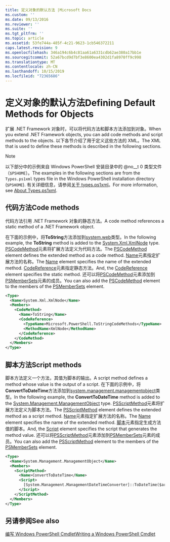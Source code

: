 ```yaml
---
title: 定义对象的默认方法 |Microsoft Docs
ms.custom: ''
ms.date: 09/13/2016
ms.reviewer: ''
ms.suite: ''
ms.tgt_pltfrm: ''
ms.topic: article
ms.assetid: 53fe744a-485f-4c21-9623-1cb546372211
caps.latest.revision: 9
ms.openlocfilehash: 346a194c6b4c81aa61a6331cdb62ae380a17bb1e
ms.sourcegitcommit: 52a67bcd9d7bf3e8600ea4302d1fa8970ff9c998
ms.translationtype: MT
ms.contentlocale: zh-CN
ms.lasthandoff: 10/15/2019
ms.locfileid: "72365686"
---
```

# <a name="defining-default-methods-for-objects"></a><span data-ttu-id="658fd-102">定义对象的默认方法</span><span class="sxs-lookup"><span data-stu-id="658fd-102">Defining Default Methods for Objects</span></span>

<span data-ttu-id="658fd-103">扩展 .NET Framework 对象时，可以将代码方法和脚本方法添加到对象。</span><span class="sxs-lookup"><span data-stu-id="658fd-103">When you extend .NET Framework objects, you can add code methods and script methods to the objects.</span></span>
<span data-ttu-id="658fd-104">以下各节介绍了用于定义这些方法的 XML。</span><span class="sxs-lookup"><span data-stu-id="658fd-104">The XML that is used to define these methods is described in the following sections.</span></span>

> [!NOTE]
> <span data-ttu-id="658fd-105">以下部分中的示例来自 Windows PowerShell 安装目录中的 @no__t 0 类型文件（`$PSHOME`）。</span><span class="sxs-lookup"><span data-stu-id="658fd-105">The examples in the following sections are from the `Types.ps1xml` types file in the Windows PowerShell installation directory (`$PSHOME`).</span></span> <span data-ttu-id="658fd-106">有关详细信息，请参阅[关于 types.ps1xml](/powershell/module/microsoft.powershell.core/about/about_types.ps1xml)。</span><span class="sxs-lookup"><span data-stu-id="658fd-106">For more information, see [About Types.ps1xml](/powershell/module/microsoft.powershell.core/about/about_types.ps1xml).</span></span>

## <a name="code-methods"></a><span data-ttu-id="658fd-107">代码方法</span><span class="sxs-lookup"><span data-stu-id="658fd-107">Code methods</span></span>

<span data-ttu-id="658fd-108">代码方法引用 .NET Framework 对象的静态方法。</span><span class="sxs-lookup"><span data-stu-id="658fd-108">A code method references a static method of a .NET Framework object.</span></span>

<span data-ttu-id="658fd-109">在下面的示例中，将**ToString**方法添加到[system.web](/dotnet/api/System.Xml.XmlNode)类型。</span><span class="sxs-lookup"><span data-stu-id="658fd-109">In the following example, the **ToString** method is added to the [System.Xml.XmlNode](/dotnet/api/System.Xml.XmlNode) type.</span></span> <span data-ttu-id="658fd-110">[PSCodeMethod](/dotnet/api/system.management.automation.pscodemethod)元素将扩展方法定义为代码方法。</span><span class="sxs-lookup"><span data-stu-id="658fd-110">The [PSCodeMethod](/dotnet/api/system.management.automation.pscodemethod) element defines the extended method as a code method.</span></span> <span data-ttu-id="658fd-111">[Name](/dotnet/api/system.management.automation.psmemberinfo.name?view=pscore-6.2.0#System_Management_Automation_PSMemberInfo_Name)元素指定扩展方法的名称。</span><span class="sxs-lookup"><span data-stu-id="658fd-111">The [Name](/dotnet/api/system.management.automation.psmemberinfo.name?view=pscore-6.2.0#System_Management_Automation_PSMemberInfo_Name) element specifies the name of the extended method.</span></span> <span data-ttu-id="658fd-112">[CodeReference](/dotnet/api/system.management.automation.pscodemethod.codereference?view=pscore-6.2.0#System_Management_Automation_PSCodeMethod_CodeReference)元素指定静态方法。</span><span class="sxs-lookup"><span data-stu-id="658fd-112">And, the [CodeReference](/dotnet/api/system.management.automation.pscodemethod.codereference?view=pscore-6.2.0#System_Management_Automation_PSCodeMethod_CodeReference) element specifies the static method.</span></span> <span data-ttu-id="658fd-113">还可以将[PSCodeMethod](/dotnet/api/system.management.automation.pscodemethod)元素添加到[PSMemberSets](/dotnet/api/system.management.automation.psmemberset?view=pscore-6.2.0)元素的成员。</span><span class="sxs-lookup"><span data-stu-id="658fd-113">You can also add the [PSCodeMethod](/dotnet/api/system.management.automation.pscodemethod) element to the members of the [PSMemberSets](/dotnet/api/system.management.automation.psmemberset?view=pscore-6.2.0) element.</span></span>

```xml
<Type>
  <Name>System.Xml.XmlNode</Name>
  <Members>
    <CodeMethod>
      <Name>ToString</Name>
      <CodeReference>
        <TypeName>Microsoft.PowerShell.ToStringCodeMethods</TypeName>
        <MethodName>XmlNode</MethodName>
      </CodeReference>
    </CodeMethod>
  </Members>
</Type>
```

## <a name="script-methods"></a><span data-ttu-id="658fd-114">脚本方法</span><span class="sxs-lookup"><span data-stu-id="658fd-114">Script methods</span></span>

<span data-ttu-id="658fd-115">脚本方法定义一个方法，其值为脚本的输出。</span><span class="sxs-lookup"><span data-stu-id="658fd-115">A script method defines a method whose value is the output of a script.</span></span> <span data-ttu-id="658fd-116">在下面的示例中，将**ConvertToDateTime**方法添加到[system.management.managementobject](/dotnet/api/System.Management.ManagementObject)类型。</span><span class="sxs-lookup"><span data-stu-id="658fd-116">In the following example, the **ConvertToDateTime** method is added to the [System.Management.ManagementObject](/dotnet/api/System.Management.ManagementObject) type.</span></span> <span data-ttu-id="658fd-117">[PSScriptMethod](/dotnet/api/system.management.automation.psscriptmethod?view=pscore-6.2.0)元素将扩展方法定义为脚本方法。</span><span class="sxs-lookup"><span data-stu-id="658fd-117">The [PSScriptMethod](/dotnet/api/system.management.automation.psscriptmethod?view=pscore-6.2.0) element defines the extended method as a script method.</span></span> <span data-ttu-id="658fd-118">[Name](/dotnet/api/system.management.automation.psmemberinfo.name?view=pscore-6.2.0#System_Management_Automation_PSMemberInfo_Name)元素指定扩展方法的名称。</span><span class="sxs-lookup"><span data-stu-id="658fd-118">The [Name](/dotnet/api/system.management.automation.psmemberinfo.name?view=pscore-6.2.0#System_Management_Automation_PSMemberInfo_Name) element specifies the name of the extended method.</span></span> <span data-ttu-id="658fd-119">[脚本](/dotnet/api/system.management.automation.psscriptmethod.script?view=pscore-6.2.0#System_Management_Automation_PSScriptMethod_Script)元素指定生成方法值的脚本。</span><span class="sxs-lookup"><span data-stu-id="658fd-119">And, the [Script](/dotnet/api/system.management.automation.psscriptmethod.script?view=pscore-6.2.0#System_Management_Automation_PSScriptMethod_Script) element specifies the script that generates the method value.</span></span> <span data-ttu-id="658fd-120">还可以将[PSScriptMethod](/dotnet/api/system.management.automation.psscriptmethod?view=pscore-6.2.0)元素添加到[PSMemberSets](/dotnet/api/system.management.automation.psmemberset?view=pscore-6.2.0)元素的成员。</span><span class="sxs-lookup"><span data-stu-id="658fd-120">You can also add the [PSScriptMethod](/dotnet/api/system.management.automation.psscriptmethod?view=pscore-6.2.0) element to the members of the [PSMemberSets](/dotnet/api/system.management.automation.psmemberset?view=pscore-6.2.0) element.</span></span>

```xml
<Type>
  <Name>System.Management.ManagementObject</Name>
  <Members>
    <ScriptMethod>
      <Name>ConvertToDateTime</Name>
      <Script>
        [System.Management.ManagementDateTimeConverter]::ToDateTime($args[0])
      </Script>
    </ScriptMethod>
  </Members>
</Type>
```

## <a name="see-also"></a><span data-ttu-id="658fd-121">另请参阅</span><span class="sxs-lookup"><span data-stu-id="658fd-121">See also</span></span>

[<span data-ttu-id="658fd-122">编写 Windows PowerShell Cmdlet</span><span class="sxs-lookup"><span data-stu-id="658fd-122">Writing a Windows PowerShell Cmdlet</span></span>](./writing-a-windows-powershell-cmdlet.md)
